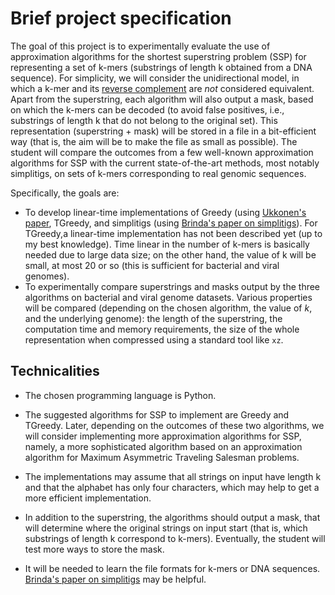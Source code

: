 # Brief project specification

The goal of this project is to experimentally evaluate the use of approximation algorithms for the shortest superstring problem (SSP) for representing a set of k-mers (substrings of length k obtained from a DNA sequence). For simplicity, we will consider the unidirectional model, in which a k-mer and its [reverse complement](https://www.bioinformatics.org/sms/rev_comp.html) are *not* considered equivalent. Apart from the superstring, each algorithm will also output a mask, based on which the k-mers can be decoded (to avoid false positives, i.e., substrings of length k that do not belong to the original set). This representation (superstring + mask) will be stored in a file in a bit-efficient way (that is, the aim will be to make the file as small as possible). The student will compare the outcomes from a few well-known approximation algorithms for SSP with the current state-of-the-art methods, most notably simplitigs, on sets of k-mers corresponding to real genomic sequences. 

Specifically, the goals are:

- To develop linear-time implementations of Greedy (using [Ukkonen's paper](https://link.springer.com/article/10.1007/BF01840391), TGreedy, and simplitigs (using [Brinda's paper on simplitigs](https://link.springer.com/article/10.1186/s13059-021-02297-z)). For TGreedy,a linear-time implementation has not been described yet (up to my best knowledge). Time linear in the number of k-mers is basically needed due to large data size; on the other hand, the value of k will be small, at most 20 or so (this is sufficient for bacterial and viral genomes).
- To experimentally compare superstrings and masks output by the three algorithms on bacterial and viral genome datasets. Various properties will be compared (depending on the chosen algorithm, the value of *k*, and the underlying genome): the length of the superstring, the computation time and memory requirements, the size of the whole representation when compressed using a standard tool like `xz`.

## Technicalities

- The chosen programming language is Python.

- The suggested algorithms for SSP to implement are Greedy and TGreedy. Later, depending on the outcomes of these two algorithms, we will consider implementing more approximation algorithms for SSP, namely, a more sophisticated algorithm based on an approximation algorithm for Maximum Asymmetric Traveling Salesman problems.

- The implementations may assume that all strings on input have length k and that the alphabet has only four characters, which may help to get a more efficient implementation.

- In addition to the superstring, the algorithms should output a mask, that will determine where the original strings on input start (that is, which substrings of length k correspond to k-mers). Eventually, the student will test more ways to store the mask.

- It will be needed to learn the file formats for k-mers or DNA sequences. [Brinda's paper on simplitigs](https://link.springer.com/article/10.1186/s13059-021-02297-z) may be helpful.
